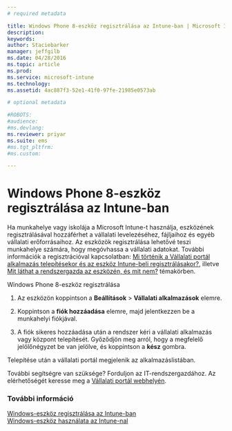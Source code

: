 ```yaml
---
# required metadata

title: Windows Phone 8-eszköz regisztrálása az Intune-ban | Microsoft Intune
description:
keywords:
author: Staciebarker
manager: jeffgilb
ms.date: 04/28/2016
ms.topic: article
ms.prod:
ms.service: microsoft-intune
ms.technology:
ms.assetid: 4ac887f3-52e1-41f0-97fe-21985e0573ab

# optional metadata

#ROBOTS:
#audience:
#ms.devlang:
ms.reviewer: priyar
ms.suite: ems
#ms.tgt_pltfrm:
#ms.custom:

---
```



# Windows Phone 8-eszköz regisztrálása az Intune-ban

Ha munkahelye vagy iskolája a Microsoft Intune-t használja, eszközének regisztrálásával hozzáférhet a vállalati levelezéséhez, fájljaihoz és egyéb vállalati erőforrásaihoz. Az eszközök regisztrálása lehetővé teszi munkahelye számára, hogy megóvhassa a vállalati adatokat. További információk a regisztrációval kapcsolatban: [Mi történik a Vállalati portál alkalmazás telepítésekor és az eszköz Intune-beli regisztrálásakor?](what-happens-if-you-install-the-company-portal-app-and-enroll-your-device-in-intune-windows.md), illetve [Mit láthat a rendszergazda az eszközén, és mit nem?](what-can-your-it-administrator-see-when-you-enroll-your-device-in-intune-windows.md) témakörben.


Windows Phone 8-eszköz regisztrálása

1.  Az eszközön koppintson a **Beállítások** &gt; **Vállalati alkalmazások** elemre.

2.  Koppintson a **fiók hozzáadása** elemre, majd jelentkezzen be a munkahelyi fiókjával.

3.  A fiók sikeres hozzáadása után a rendszer kéri a vállalati alkalmazás vagy központ telepítését. Győződjön meg arról, hogy a megfelelő jelölőnégyzet be van jelölve, és koppintson a **kész** gombra.

Telepítése után a vállalati portál megjelenik az alkalmazáslistában.

További segítségre van szüksége? Forduljon az IT-rendszergazdához. Az elérhetőségét keresse meg a [Vállalati portál webhelyén](http://portal.manage.microsoft.com).

### További információ
[Windows-eszköz regisztrálása az Intune-ban](enroll-your-device-in-intune-windows.md)</br>
[Windows-eszköz használata az Intune-nal](using-your-windows-device-with-intune.md)



<!--HONumber=Jun16_HO2-->


